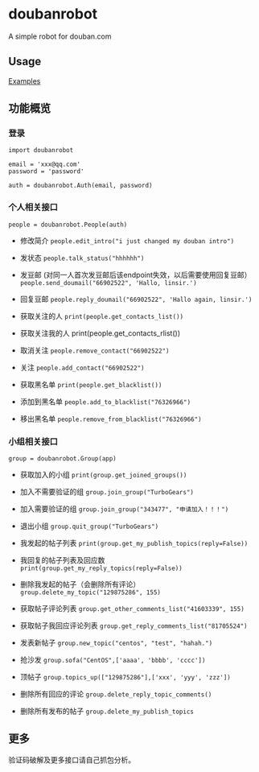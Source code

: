 # doubanrobot

A simple robot for douban.com

## Usage

[Examples](examples.py)

## 功能概览

### 登录

    import doubanrobot

    email = 'xxx@qq.com'
    password = 'password'

    auth = doubanrobot.Auth(email, password)

### 个人相关接口

    people = doubanrobot.People(auth)
    
- 修改简介
`people.edit_intro("i just changed my douban intro")`  

- 发状态
`people.talk_status("hhhhhh")`

- 发豆邮 (对同一人首次发豆邮后该endpoint失效，以后需要使用回复豆邮）
    `people.send_doumail("66902522", 'Hallo, linsir.')` 
    
- 回复豆邮
    `people.reply_doumail("66902522", 'Hallo again, linsir.')` 
    
- 获取关注的人
`print(people.get_contacts_list())`

- 获取关注我的人
print(people.get_contacts_rlist())

- 取消关注
`people.remove_contact("66902522")`

- 关注
`people.add_contact("66902522")`

- 获取黑名单
`print(people.get_blacklist())`

- 添加到黑名单
`people.add_to_blacklist("76326966")`

- 移出黑名单
`people.remove_from_blacklist("76326966")`

### 小组相关接口

    group = doubanrobot.Group(app)

- 获取加入的小组
`print(group.get_joined_groups())`

- 加入不需要验证的组
`group.join_group("TurboGears")`

- 加入需要验证的组
`group.join_group("343477", "申请加入！！！")`

- 退出小组
`group.quit_group("TurboGears")`

- 我发起的帖子列表
`print(group.get_my_publish_topics(reply=False))`

- 我回复的帖子列表及回应数
`print(group.get_my_reply_topics(reply=False))`

- 删除我发起的帖子（会删除所有评论）
`group.delete_my_topic("129875286", 155)`

- 获取帖子评论列表
`group.get_other_comments_list("41603339", 155)`

- 获取帖子我回应评论列表
`group.get_reply_comments_list("81705524")`

- 发表新帖子
`group.new_topic("centos", "test", "hahah.")`

- 抢沙发
`group.sofa("CentOS",['aaaa', 'bbbb', 'cccc'])`

- 顶帖子
`group.topics_up(["129875286"],['xxx', 'yyy', 'zzz'])`

- 删除所有回应的评论
`group.delete_reply_topic_comments()`

- 删除所有发布的帖子
`group.delete_my_publish_topics`

## 更多

验证码破解及更多接口请自己抓包分析。
